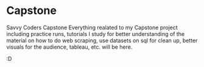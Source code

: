 # Capstone
Savvy Coders Capstone
Everything realated to my Capstone project including practice runs, tutorials I study for better understanding of the material on how to do web scraping, 
use datasets on sql for clean up, better visuals for the audience, tableau, etc. will be here. 


:D

